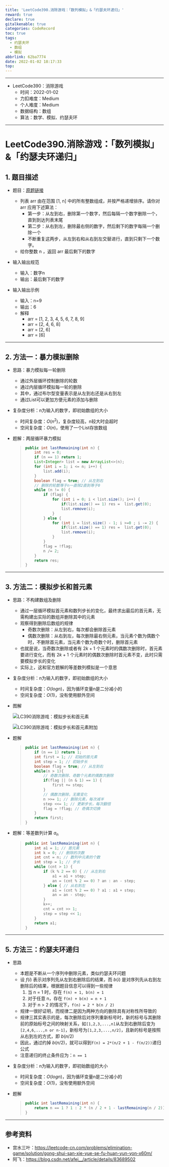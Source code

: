 ```yaml
---
title: 'LeetCode390.消除游戏：「数列模拟」&「约瑟夫环递归」'
reward: true
declare: true
gitalkenable: true
categories: CodeRecord
toc: true
tags:
  - 约瑟夫环
  - 数组
  - 模拟
abbrlink: 62ba7774
date: 2022-01-02 18:17:33
top:
---
```

---

* LeetCode390：消除游戏
  * 时间：2022-01-02
  * 力扣难度：Medium
  * 个人难度：Medium
  * 数据结构：数组
  * 算法：数学、模拟、约瑟夫环


---

<!-- more -->

# LeetCode390.消除游戏：「数列模拟」&「约瑟夫环递归」

## 1. 题目描述

* 题目：[原题链接](https://leetcode-cn.com/problems/elimination-game/)

  * 列表 arr 由在范围 [1, n] 中的所有整数组成，并按严格递增排序。请你对 arr 应用下述算法：
    * 第一步：从左到右，删除第一个数字，然后每隔一个数字删除一个，直到到达列表末尾
    * 第二步：从右到左，删除最右侧的数字，然后剩下的数字每隔一个删除一个
    * 不断重复这两步，从左到右和从右到左交替进行，直到只剩下一个数字。
  * 给你整数 n ，返回 arr 最后剩下的数字

* 输入输出规范

  * 输入：数字n
  * 输出：最后剩下的数字

* 输入输出示例

  * 输入：n=9
  * 输出：6
  * 解释
    * arr = [1, 2, 3, 4, 5, 6, 7, 8, 9]
    * arr = [2, 4, 6, 8]
    * arr = [2, 6]
    * arr = [6]
  

---

## 2. 方法一：暴力模拟删除

* 思路：暴力模拟每一轮删除

  * 通过外层循环控制删除的轮数
  * 通过内层循环模拟每一轮的删除
  * 其中，通过布尔型变量表示是从左到右还是从右到左
  * 通过List可以更加方便元素的添加与删除

* 复杂度分析：n为输入的数字，即初始数组的大小

  * 时间复杂度：$O(n^2)$，复杂度较高，n较大时会超时
  * 空间复杂度：$O(n)$，使用了一个List存放数组

* 题解：两层循环暴力模拟

  > ```java
  > public int lastRemaining(int n) {
  >     int res = 0;
  >     if (n == 1) return 1;
  >     List<Integer> list = new ArrayList<>(n);
  >     for (int i = 1; i <= n; i++) {
  >         list.add(i);
  >     }
  >     boolean flag = true; // 从左到右
  >     // 删除的轮数等于n一直除2直到等于0
  >     while (n != 0) {
  >         if (flag) {
  >             for (int i = 0; i < list.size(); i++) {
  >                 if(list.size() == 1) res =  list.get(0);
  >                 list.remove(i);
  >             }
  >         } else {
  >             for (int i = list.size() - 1; i >=0 ; i -= 2) {
  >                 if(list.size() == 1) res =  list.get(0);
  >                 list.remove(i);
  >             }
  >         }
  >         flag = !flag;
  >         n /= 2;
  >     }
  >     return res;
  > }
  > ```

---

## 3. 方法二：模拟步长和首元素

* 思路：不构建数组及删除

  * 通过一层循环模拟首元素和数列步长的变化，最终求出最后的首元素，无需构建出实际的数组并删除其中的元素
  * 观察得到删除后数组的规律
    * 奇数次删除：从左到右，每次都会删除首元素
    * 偶数次删除：从右到左，每次删除最右侧元素，当元素个数为偶数个时，不删除首元素，当元素个数为奇数个时，删除首元素
  * 也就是说，当奇数次删除或者有 $2k+1$ 个元素时的偶数次删除时，首元素要进行变化，而有 $2k+1$ 个元素时的偶数次删除时首元素不变，此时只需要模拟步长的变化
  * 实际上，这和官方题解的等差数列模拟是一个意思

* 复杂度分析：n为输入的数字，即初始数组的大小

  * 时间复杂度：$O(logn)$，因为循环变量n是二分减小的
  * 空间复杂度：$O(1)$，没有使用额外空间

* 图解

  ![LC390消除游戏：模拟步长和首元素](https://gitee.com/chthollists/PicRepo/raw/master/CodeRecord/images-daily/LC390%E6%B6%88%E9%99%A4%E6%B8%B8%E6%88%8F%EF%BC%9A%E6%A8%A1%E6%8B%9F%E6%AD%A5%E9%95%BF%E5%92%8C%E9%A6%96%E5%85%83%E7%B4%A0.png)

  ![LC390消除游戏：模拟步长和首元素附加](https://gitee.com/chthollists/PicRepo/raw/master/CodeRecord/images-daily/LC390%E6%B6%88%E9%99%A4%E6%B8%B8%E6%88%8F%EF%BC%9A%E6%A8%A1%E6%8B%9F%E6%AD%A5%E9%95%BF%E5%92%8C%E9%A6%96%E5%85%83%E7%B4%A0%E9%99%84%E5%8A%A0.png)

* 题解

  > ```java
  > public int lastRemaining(int n) {
  >     if (n == 1) return 1;
  >     int first = 1; // 初始的首元素
  >     int step = 1; // 初始步长
  >     boolean flag = true; // 从左到右
  >     while(n > 1){
  >         // 奇数次删除、奇数个元素的偶数次删除
  >         if(flag || (n & 1) == 1) {
  >             first += step;
  >         }
  >         // 偶数次删除，无需变化
  >         n >>= 1; // 删除元素，每次减半
  >         step <<= 1; // 更新步长，每次翻倍
  >         flag = !flag; // 奇偶次切换
  >     }
  >     return first;
  > }
  > ```

* 题解：等差数列计算 $a_n$

  > ```java
  > public int lastRemaining(int n) {
  >     int a1 = 1; // 首元素
  >     int k = 0; // 删除的次数
  >     int cnt = n; // 数列中元素的个数
  >     int step = 1; // 步长
  >     while (cnt > 1) {
  >         if (k % 2 == 0) { // 从左到右
  >             a1 = a1 + step;
  >             an = (cnt % 2 == 0) ? an : an - step;
  >         } else { // 从右到左
  >             a1 = (cnt % 2 == 0) ? a1 : a1 + step;
  >             an = an - step;
  >         }
  >         k++;
  >         cnt = cnt >> 1;
  >         step = step << 1;
  >     }
  >     return a1;
  > }
  > ```

---

## 5. 方法三：约瑟夫环递归

* 思路

  * 本题是不断从一个序列中删除元素，类似约瑟夫环问题
  * 设 $f(i)$ 表示对序列先从左到右删除后的结果，而 $b(i)$ 是对序列先从右到左删除后的结果，根据题目信息可以得到一些规律
    1. 当 n = 1 时，存在 `f(n) = 1, b(n) = 1`
    2. 对于任意 n，存在 `f(n) + b(n) = n + 1`
    3. 对于 n > 2 的情况下，`f(n) = 2 * b(n / 2)`
  * 规律一很好证明，而规律二是因为两种方向的删除具有对称性所导致的
  * 规律三其实表示的是，每次删除后对序列重新标号时，新的标号与其删除前的原始标号之间的映射关系，如`[1,2,3,...,n]`从左到右删除后变为`[2,4,6,...,n or n-1]`，新标号为`[1,2,3,...,n/2]`，且新的标号是按照从右到左的方式，即 $b(n/2)$
  * 因此，通过约掉 $b(n/2)$，就可以得到`f(n) = 2*(n/2 + 1 - f(n/2))`递归公式
  * 注意递归的终止条件应为：`n == 1`

* 复杂度分析：n为输入的数字，即初始数组的大小

  * 时间复杂度：$O(logn)$，因为循环变量n是二分减小的
  * 空间复杂度：$O(1)$，没有使用额外空间

* 题解

  > ```java
  > public int lastRemaining(int n) {
  >     return n == 1 ? 1 : 2 * (n / 2 + 1 - lastRemaining(n / 2));
  > }
  > ```

---

## 参考资料

* 宫水三叶：https://leetcode-cn.com/problems/elimination-game/solution/gong-shui-san-xie-yue-se-fu-huan-yun-yon-x60m/
* 阿飞：https://blog.csdn.net/afei__/article/details/83689502
